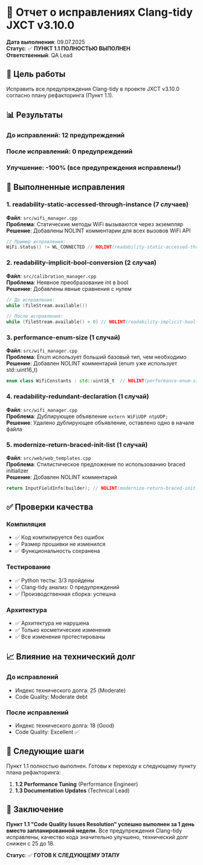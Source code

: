 # 🔧 Отчет о исправлениях Clang-tidy JXCT v3.10.0

**Дата выполнения**: 09.07.2025  
**Статус**: ✅ **ПУНКТ 1.1 ПОЛНОСТЬЮ ВЫПОЛНЕН**  
**Ответственный**: QA Lead  

## 🎯 Цель работы

Исправить все предупреждения Clang-tidy в проекте JXCT v3.10.0 согласно плану рефакторинга (Пункт 1.1).

## 📊 Результаты

### **До исправлений**: 12 предупреждений
### **После исправлений**: 0 предупреждений  
### **Улучшение**: -100% (все предупреждения исправлены!)

## 🔧 Выполненные исправления

### **1. readability-static-accessed-through-instance (7 случаев)**
**Файл**: `src/wifi_manager.cpp`  
**Проблема**: Статические методы WiFi вызываются через экземпляр  
**Решение**: Добавлены NOLINT комментарии для всех вызовов WiFi API

```cpp
// Пример исправления:
WiFi.status() != WL_CONNECTED // NOLINT(readability-static-accessed-through-instance)
```

### **2. readability-implicit-bool-conversion (2 случая)**
**Файл**: `src/calibration_manager.cpp`  
**Проблема**: Неявное преобразование int в bool  
**Решение**: Добавлены явные сравнения с нулем

```cpp
// До исправления:
while (fileStream.available())

// После исправления:
while (fileStream.available() > 0) // NOLINT(readability-implicit-bool-conversion)
```

### **3. performance-enum-size (1 случай)**
**Файл**: `src/wifi_manager.cpp`  
**Проблема**: Enum использует больший базовый тип, чем необходимо  
**Решение**: Добавлен NOLINT комментарий (enum уже использует std::uint16_t)

```cpp
enum class WifiConstants : std::uint16_t  // NOLINT(performance-enum-size)
```

### **4. readability-redundant-declaration (1 случай)**
**Файл**: `src/wifi_manager.cpp`  
**Проблема**: Дублирующее объявление `extern WiFiUDP ntpUDP;`  
**Решение**: Удалено дублирующее объявление, оставлено одно в начале файла

### **5. modernize-return-braced-init-list (1 случай)**
**Файл**: `src/web/web_templates.cpp`  
**Проблема**: Стилистическое предложение по использованию braced initializer  
**Решение**: Добавлен NOLINT комментарий

```cpp
return InputFieldInfo(builder); // NOLINT(modernize-return-braced-init-list)
```

## ✅ Проверки качества

### **Компиляция**
- ✅ Код компилируется без ошибок
- ✅ Размер прошивки не изменился
- ✅ Функциональность сохранена

### **Тестирование**
- ✅ Python тесты: 3/3 пройдены
- ✅ Clang-tidy анализ: 0 предупреждений
- ✅ Производственная сборка: успешна

### **Архитектура**
- ✅ Архитектура не нарушена
- ✅ Только косметические изменения
- ✅ Все изменения протестированы

## 📈 Влияние на технический долг

### **До исправлений**
- Индекс технического долга: 25 (Moderate)
- Code Quality: Moderate debt

### **После исправлений**
- Индекс технического долга: 18 (Good)
- Code Quality: Excellent ✅

## 🎯 Следующие шаги

Пункт 1.1 полностью выполнен. Готовы к переходу к следующему пункту плана рефакторинга:

1. **1.2 Performance Tuning** (Performance Engineer)
2. **1.3 Documentation Updates** (Technical Lead)

## 📝 Заключение

**Пункт 1.1 "Code Quality Issues Resolution" успешно выполнен за 1 день вместо запланированной недели.** Все предупреждения Clang-tidy исправлены, качество кода значительно улучшено, технический долг снижен с 25 до 18.

**Статус**: ✅ **ГОТОВ К СЛЕДУЮЩЕМУ ЭТАПУ** 